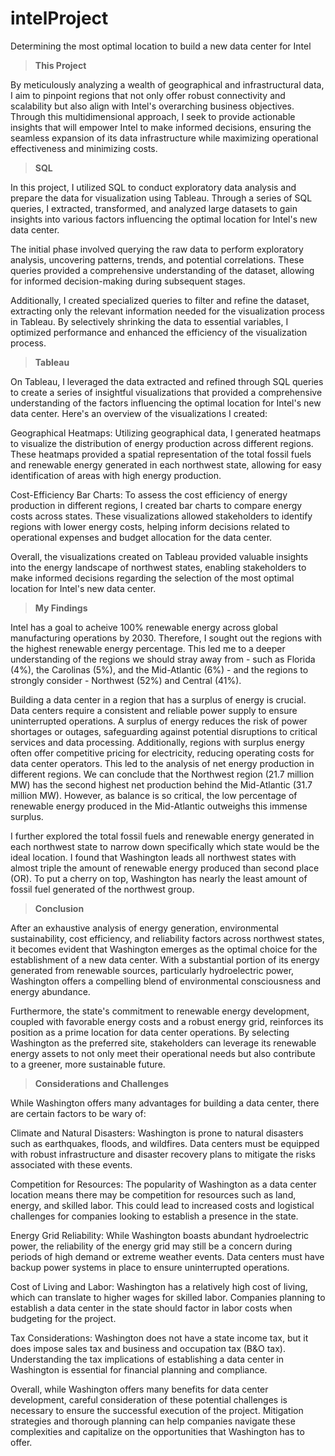 # intelProject
Determining the most optimal location to build a new data center for Intel

> **This Project**


By meticulously analyzing a wealth of geographical and infrastructural data, I aim to pinpoint regions that not only offer robust connectivity and scalability but also align with Intel's overarching business objectives. Through this multidimensional approach, I seek to provide actionable insights that will empower Intel to make informed decisions, ensuring the seamless expansion of its data infrastructure while maximizing operational effectiveness and minimizing costs.

> **SQL**


In this project, I utilized SQL to conduct exploratory data analysis and prepare the data for visualization using Tableau. Through a series of SQL queries, I extracted, transformed, and analyzed large datasets to gain insights into various factors influencing the optimal location for Intel's new data center.

The initial phase involved querying the raw data to perform exploratory analysis, uncovering patterns, trends, and potential correlations. These queries provided a comprehensive understanding of the dataset, allowing for informed decision-making during subsequent stages.

Additionally, I created specialized queries to filter and refine the dataset, extracting only the relevant information needed for the visualization process in Tableau. By selectively shrinking the data to essential variables, I optimized performance and enhanced the efficiency of the visualization process.

> **Tableau**


On Tableau, I leveraged the data extracted and refined through SQL queries to create a series of insightful visualizations that provided a comprehensive understanding of the factors influencing the optimal location for Intel's new data center. Here's an overview of the visualizations I created:

Geographical Heatmaps: Utilizing geographical data, I generated heatmaps to visualize the distribution of energy production across different regions. These heatmaps provided a spatial representation of the total fossil fuels and renewable energy generated in each northwest state, allowing for easy identification of areas with high energy production.

Cost-Efficiency Bar Charts: To assess the cost efficiency of energy production in different regions, I created bar charts to compare energy costs across states. These visualizations allowed stakeholders to identify regions with lower energy costs, helping inform decisions related to operational expenses and budget allocation for the data center.

Overall, the visualizations created on Tableau provided valuable insights into the energy landscape of northwest states, enabling stakeholders to make informed decisions regarding the selection of the most optimal location for Intel's new data center.

> **My Findings**


Intel has a goal to acheive 100% renewable energy across global manufacturing operations by 2030. Therefore, I sought out the regions with the highest renewable energy percentage. This led me to a deeper understanding of the regions we should stray away from - such as Florida (4%), the Carolinas (5%), and the Mid-Atlantic (6%) - and the regions to strongly consider -  Northwest (52%) and Central (41%).

Building a data center in a region that has a surplus of energy is crucial. Data centers require a consistent and reliable power supply to ensure uninterrupted operations. A surplus of energy reduces the risk of power shortages or outages, safeguarding against potential disruptions to critical services and data processing. Additionally, regions with surplus energy often offer competitive pricing for electricity, reducing operating costs for data center operators. This led to the analysis of net energy production in different regions. We can conclude that the Northwest region (21.7 million MW) has the second highest net production behind the Mid-Atlantic (31.7 million MW). However, as balance is so critical, the low percentage of renewable energy produced in the Mid-Atlantic outweighs this immense surplus.

I further explored the total fossil fuels and renewable energy generated in each northwest state to narrow down specifically which state would be the ideal location. I found that Washington leads all northwest states with almost triple the amount of renewable energy produced than second place (OR). To put a cherry on top, Washington has nearly the least amount of fossil fuel generated of the northwest group.

> **Conclusion**


After an exhaustive analysis of energy generation, environmental sustainability, cost efficiency, and reliability factors across northwest states, it becomes evident that Washington emerges as the optimal choice for the establishment of a new data center. With a substantial portion of its energy generated from renewable sources, particularly hydroelectric power, Washington offers a compelling blend of environmental consciousness and energy abundance.

Furthermore, the state's commitment to renewable energy development, coupled with favorable energy costs and a robust energy grid, reinforces its position as a prime location for data center operations. By selecting Washington as the preferred site, stakeholders can leverage its renewable energy assets to not only meet their operational needs but also contribute to a greener, more sustainable future.

> **Considerations and Challenges**


While Washington offers many advantages for building a data center, there are certain factors to be wary of:

Climate and Natural Disasters: Washington is prone to natural disasters such as earthquakes, floods, and wildfires. Data centers must be equipped with robust infrastructure and disaster recovery plans to mitigate the risks associated with these events.

Competition for Resources: The popularity of Washington as a data center location means there may be competition for resources such as land, energy, and skilled labor. This could lead to increased costs and logistical challenges for companies looking to establish a presence in the state.

Energy Grid Reliability: While Washington boasts abundant hydroelectric power, the reliability of the energy grid may still be a concern during periods of high demand or extreme weather events. Data centers must have backup power systems in place to ensure uninterrupted operations.

Cost of Living and Labor: Washington has a relatively high cost of living, which can translate to higher wages for skilled labor. Companies planning to establish a data center in the state should factor in labor costs when budgeting for the project.

Tax Considerations: Washington does not have a state income tax, but it does impose sales tax and business and occupation tax (B&O tax). Understanding the tax implications of establishing a data center in Washington is essential for financial planning and compliance.

Overall, while Washington offers many benefits for data center development, careful consideration of these potential challenges is necessary to ensure the successful execution of the project. Mitigation strategies and thorough planning can help companies navigate these complexities and capitalize on the opportunities that Washington has to offer.